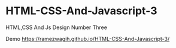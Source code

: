 # HTML-CSS-And-Javascript-3
HTML,CSS And Js Design Number Three

Demo
https://ramezwagih.github.io/HTML-CSS-And-Javascript-3/
